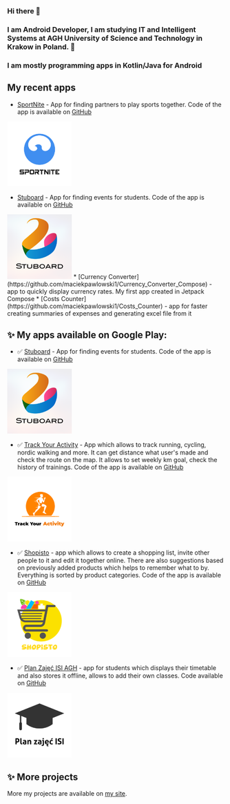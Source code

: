 ### Hi there 👋
### I am Android Developer, I am studying IT and Intelligent Systems at AGH University of Science and Technology in Krakow in Poland. 🏢
### I am mostly programming apps in Kotlin/Java for Android

## My recent apps
* [SportNite](https://github.com/SportNite/SportNiteAndroid) - App for finding partners to play sports together. Code of the app is available on [GitHub](https://github.com/SportNite/SportNiteAndroid)
<img src="/app-logos/sportnite_logo.png" alt="SportNite" width="150"/>

* [Stuboard](https://play.google.com/store/apps/details?id=com.pawlowski.stuboard) - App for finding events for students. Code of the app is available on [GitHub](https://github.com/maciekpawlowski1/Stuboard)
<img src="/app-logos/stuboard_logo.png" alt="Stuboard" width="150"/>
* [Currency Converter](https://github.com/maciekpawlowski1/Currency_Converter_Compose) - app to quickly display currency rates. My first app created in Jetpack Compose
* [Costs Counter](https://github.com/maciekpawlowski1/Costs_Counter) - app for faster creating summaries of expenses and generating excel file from it

## ✨ My apps available on Google Play:
* ✅ [Stuboard](https://play.google.com/store/apps/details?id=com.pawlowski.stuboard) - App for finding events for students. Code of the app is available on [GitHub](https://github.com/maciekpawlowski1/Stuboard)
<img src="/app-logos/stuboard_logo.png" alt="Stuboard" width="150"/>

* ✅ [Track Your Activity](https://play.google.com/store/apps/details?id=com.pawlowski.trackyouractivity) - App which allows to track running, cycling, nordic walking and more. It can get distance what user's made and check the route on the map. It allows to set weekly km goal, check the history of trainings. Code of the app is available on [GitHub](https://github.com/maciekpawlowski1/Track_Your_Activity)
<img src="/app-logos/track-your-activity-logo.png" alt="Track Your Activity" width="150"/>

* ✅ [Shopisto](https://play.google.com/store/apps/details?id=com.pawlowski.shopisto) - app which allows to create a shopping list, invite other people to it and edit it together online. There are also suggestions based on previously added products which helps to remember what to by. Everything is sorted by product categories. Code of the app is available on [GitHub](https://github.com/maciekpawlowski1/Shopisto)
<img src="/app-logos/shopisto-logo.png" alt="shopisto" width="150"/>

* ✅ [Plan Zajęć ISI AGH](https://play.google.com/store/apps/details?id=com.pawlowski.planzajweaiiib) - app for students which displays their timetable and also stores it offline, allows to add their own classes. Code available on [GitHub](https://github.com/maciekpawlowski1/Plan_Zajec_ISI)
<img src="/app-logos/plan-zajec-isi-logo.png" alt="plan" width="150"/>

## ✨ More projects
More my projects are available on [my site](https://maciekpawlowski1.github.io/).

<!--
**maciekpawlowski1/maciekpawlowski1** is a ✨ _special_ ✨ repository because its `README.md` (this file) appears on your GitHub profile.

Here are some ideas to get you started:

- 🔭 I’m currently working on ...
- 🌱 I’m currently learning ...
- 👯 I’m looking to collaborate on ...
- 🤔 I’m looking for help with ...
- 💬 Ask me about ...
- 📫 How to reach me: ...
- 😄 Pronouns: ...
- ⚡ Fun fact: ...
-->

